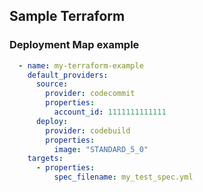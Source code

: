 ## Sample Terraform

### Deployment Map example

```yaml
  - name: my-terraform-example
    default_providers:
      source:
        provider: codecommit
        properties:
          account_id: 1111111111111
      deploy:
        provider: codebuild
        properties:
          image: "STANDARD_5_0"
    targets:
      - properties:
          spec_filename: my_test_spec.yml
```
